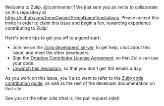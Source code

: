 Welcome to Zulip, @[commenter]! We just sent you an invite to collaborate on this repository at https://github.com/[repoOwner]/[repoName]/invitations. Please accept this invite in order to claim this issue and begin a fun, rewarding experience contributing to Zulip!

Here's some tips to get you off to a good start:
* Join me on the [Zulip developers' server](https://chat.zulip.org), to get help, chat about this issue, and meet the other developers.
* Sign the [Dropbox Contributor License Agreement](https://opensource.dropbox.com/cla/), so that Zulip can use your code.
* [Unwatch this repository](https://help.github.com/articles/unwatching-repositories/), so that you don't get 100 emails a day.

As you work on this issue, you'll also want to refer to the [Zulip code contribution guide](https://zulip.readthedocs.io/en/latest/contributing/index.html), as well as the rest of the developer documentation on that site.

See you on the other side (that is, the pull request side)!